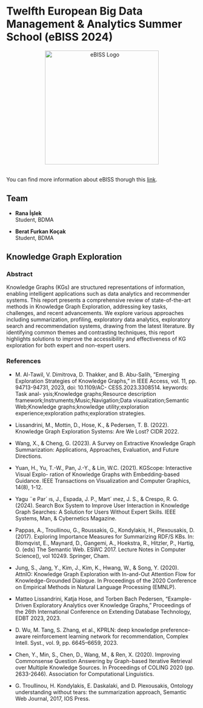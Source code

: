 # Twelfth European Big Data Management & Analytics Summer School (eBISS 2024)

<div align="center">
    <img src="https://web.math.unipd.it/eBISS24/files/ebiss_2024_logo.png" alt="eBISS Logo" width="300"/>
</div>

<br>

You can find more information about eBISS thorugh this [link](https://web.math.unipd.it/eBISS24/program.html).

## Team
- **Rana İşlek**  
  Student, BDMA  
  
- **Berat Furkan Koçak**  
  Student, BDMA  


## Knowledge Graph Exploration
### Abstract
Knowledge Graphs (KGs) are structured representations of information, enabling intelligent applications such as data analytics and recommender systems. This report presents a comprehensive review of state-of-the-art methods in Knowledge Graph Exploration, addressing key tasks, challenges, and recent advancements. We explore various approaches including summarization, profiling, exploratory data analytics, exploratory search and recommendation systems, drawing from the latest literature. By identifying common themes and contrasting techniques, this report highlights solutions to improve the accessibility and effectiveness of KG exploration for both expert and non-expert users.

### References
- M. Al-Tawil, V. Dimitrova, D. Thakker, and B. Abu-Salih,    ”Emerging Exploration Strategies of Knowledge Graphs,” in IEEE Access,  vol. 11,  pp. 94713-94731,  2023,  doi: 10.1109/AC- CESS.2023.3308514.  keywords: Task  anal- ysis;Knowledge graphs;Resource  description framework;Instruments;Music;Navigation;Data visualization;Semantic Web;Knowledge graphs;knowledge  utility;exploration experience;exploration paths;exploration strategies. 

- Lissandrini, M., Mottin, D., Hose, K., & Pedersen, T. B. (2022). Knowledge Graph Exploration Systems: Are We Lost? CIDR 2022.
   
- Wang, X., & Cheng, G. (2023). A Survey on Extractive Knowledge Graph Summarization: Applications, Approaches, Evaluation, and Future Directions. 

- Yuan, H.,  Yu,  T.-W.,  Pan,  J.-Y.,  &  Lin,  W.C. (2021). KGScope: Interactive Visual Explo- ration of Knowledge Graphs with Embedding-based Guidance. IEEE Transactions on Visualization and Computer Graphics, 14(8), 1-12. 

- Yagu ¨e  Par´ ıs,  J.,  Espada,  J.  P.,  Mart´ ınez,  J.  S., & Crespo, R. G. (2024). Search Box System to Improve User Interaction in Knowledge Graph Searches: A Solution for Users Without Expert Skills. IEEE Systems, Man, & Cybernetics Magazine. 

- Pappas, A., Troullinou, G., Roussakis, G., Kondylakis, H., Plexousakis, D. (2017). Exploring Importance Measures for Summarizing RDF/S KBs. In: Blomqvist, E., Maynard, D., Gangemi, A., Hoekstra, R., Hitzler, P., Hartig, O. (eds) The Semantic Web. ESWC 2017. Lecture Notes in Computer Science(), vol 10249. Springer, Cham. 

- Jung, S.,  Jang,  Y.,  Kim,  J.,  Kim,  K.,  Hwang, W., & Song, Y. (2020). AttnIO: Knowledge Graph Exploration with In-and-Out Attention Flow for 
Knowledge-Grounded Dialogue. In  Proceedings of the 2020 Conference on Empirical Methods in Natural Language Processing (EMNLP).  

- Matteo Lissandrini, Katja Hose, and Torben Bach Pedersen, “Example-Driven Exploratory Analytics over Knowledge Graphs,” Proceedings of the 26th International Conference on Extending Database Technology, EDBT 2023, 2023. 

- D. Wu, M. Tang, S. Zhang, et al., KPRLN: deep knowledge preference-aware reinforcement learning network for recommendation, Complex Intell. Syst., vol. 9, pp. 6645–6659, 2023. 

- Chen, Y., Min, S., Chen, D., Wang, M., & Ren, X. (2020). Improving Commonsense Question Answering by Graph-based Iterative Retrieval over Multiple Knowledge Sources. In Proceedings of COLING 2020 (pp. 2633-2646). Association for Computational Linguistics.

- G. Troullinou, H. Kondylakis, E. Daskalaki, and D. Plexousakis, Ontology understanding without tears: the summarization approach, Semantic Web Journal, 2017, IOS Press.
